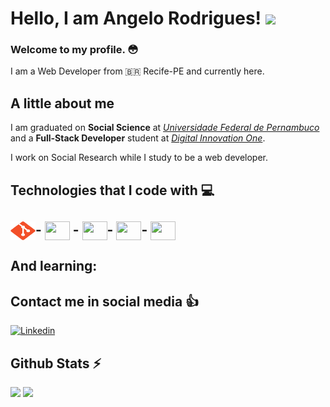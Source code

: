 # Hello, I am Angelo Rodrigues! <img src="https://media.giphy.com/media/hvRJCLFzcasrR4ia7z/giphy.gif" width="30">

### Welcome to my profile. :flushed:

I am a Web Developer from 🇧🇷 Recife-PE and currently here.

## A little about me

I am graduated on **Social Science** at <a href="https://www.ufpe.br">_Universidade Federal de Pernambuco_</a> and a **Full-Stack Developer** student at <a href="https://web.dio.me">_Digital Innovation One_</a>.

I work on Social Research while I study to be a web developer. 


## Technologies that I code with 💻

##  <img align="left" alt="Rafa-git" height="30" width="40" src="https://raw.githubusercontent.com/devicons/devicon/master/icons/git/git-plain.svg">- <img align="center" height="30" width="40" src="https://cdn.jsdelivr.net/gh/devicons/devicon/icons/react/react-original.svg" /> - <img align="center" height="30" width="40" src="https://cdn.jsdelivr.net/gh/devicons/devicon/icons/html5/html5-original.svg" />- <img align="center" height="30" width="40" src="https://cdn.jsdelivr.net/gh/devicons/devicon/icons/css3/css3-original.svg" />- <img align="center" height="30" width="40" src="https://cdn.jsdelivr.net/gh/devicons/devicon/icons/javascript/javascript-original.svg" />

##  And learning:



<div></div>


## Contact me in social media :thumbsup:

[![Linkedin](https://img.shields.io/badge/linkedin-%230A66C2.svg?&style=for-the-badge&logo=linkedin&logoColor=white&link=https://www.linkedin.com/in/angelo-rodrigues-33a6201b9/)](https://www.linkedin.com/in/angelo-rodrigues-33a6201b9/)


## Github Stats :zap:
<img height="180em" src="https://github-readme-stats.vercel.app/api?username=AngelusDS&show_icons=true&theme=tokyonight&include_all_commits=true&count_private=true"/> <img height="180em" src="https://github-readme-stats.vercel.app/api/top-langs/?username=AngelusDS&layout=compact&langs_count=7&theme=tokyonight"/>
